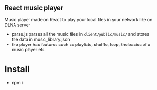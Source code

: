 ## React music player
Music player made on React to play your local files in your network like on DLNA server

- parse.js parses all the music files in `client/public/music/` and stores the data in music_library.json
- the player has features such as playlists, shuffle, loop, the basics of a music player etc.

# Install
- npm i